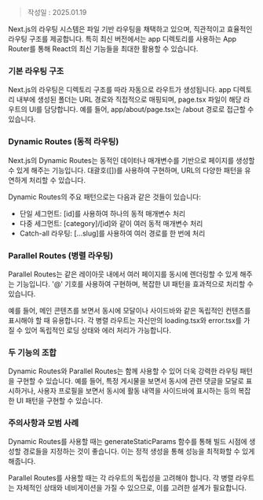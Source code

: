 > 작성일 : 2025.01.19

Next.js의 라우팅 시스템은 파일 기반 라우팅을 채택하고 있으며, 직관적이고 효율적인 라우팅 구조를 제공합니다. 특히 최신 버전에서는 app 디렉토리를 사용하는 App Router를 통해 React의 최신 기능들을 최대한 활용할 수 있습니다.

### 기본 라우팅 구조

Next.js의 라우팅은 디렉토리 구조를 따라 자동으로 라우트가 생성됩니다. app 디렉토리 내부에 생성된 폴더는 URL 경로와 직접적으로 매핑되며, page.tsx 파일이 해당 라우트의 UI를 담당합니다. 예를 들어, app/about/page.tsx는 /about 경로로 접근할 수 있습니다.

### Dynamic Routes (동적 라우팅)

Next.js의 Dynamic Routes는 동적인 데이터나 매개변수를 기반으로 페이지를 생성할 수 있게 해주는 기능입니다. 대괄호([])를 사용하여 구현하며, URL의 다양한 패턴을 유연하게 처리할 수 있습니다.

Dynamic Routes의 주요 패턴으로는 다음과 같은 것들이 있습니다:

- 단일 세그먼트: [id]를 사용하여 하나의 동적 매개변수 처리
- 다중 세그먼트: [category]/[id]와 같이 여러 동적 매개변수 처리
- Catch-all 라우팅: [...slug]를 사용하여 여러 경로를 한 번에 처리

### Parallel Routes (병렬 라우팅)

Parallel Routes는 같은 레이아웃 내에서 여러 페이지를 동시에 렌더링할 수 있게 해주는 기능입니다. '@' 기호를 사용하여 구현하며, 복잡한 UI 패턴을 효과적으로 처리할 수 있습니다.

예를 들어, 메인 콘텐츠를 보면서 동시에 모달이나 사이드바와 같은 독립적인 컨텐츠를 표시해야 할 때 유용합니다. 각 병렬 라우트는 자신만의 loading.tsx와 error.tsx를 가질 수 있어 독립적인 로딩 상태와 에러 처리가 가능합니다.

### 두 기능의 조합

Dynamic Routes와 Parallel Routes는 함께 사용할 수 있어 더욱 강력한 라우팅 패턴을 구현할 수 있습니다. 예를 들어, 특정 게시물을 보면서 동시에 관련 댓글을 모달로 표시하거나, 사용자 프로필을 보면서 동시에 활동 내역을 사이드바에 표시하는 등의 복잡한 UI 패턴을 구현할 수 있습니다.

### 주의사항과 모범 사례

Dynamic Routes를 사용할 때는 generateStaticParams 함수를 통해 빌드 시점에 생성할 경로들을 지정하는 것이 좋습니다. 이는 정적 생성을 통해 성능을 최적화할 수 있게 해줍니다.

Parallel Routes를 사용할 때는 각 라우트의 독립성을 고려해야 합니다. 각 병렬 라우트는 자체적인 상태와 네비게이션을 가질 수 있으므로, 이를 고려한 설계가 필요합니다.